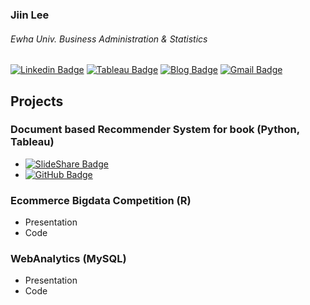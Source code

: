 <div>

### Jiin Lee
###### Ewha Univ. Business Administration & Statistics
[![Linkedin Badge](https://img.shields.io/badge/-LinkedIn-blue?style=flat-square&logo=Linkedin&logoColor=white&link=https://www.linkedin.com/in/jiinleee/)](https://www.linkedin.com/in/jiinleee/)  [![Tableau Badge](https://img.shields.io/badge/-Tableau-lightgrey?style=flat-square&logo=Tableau&logoColor=white&link=https://public.tableau.com/profile/jiin.lee#!/?newProfile=&activeTab=0/)](https://public.tableau.com/profile/jiin.lee#!/?newProfile=&activeTab=0/) [![Blog Badge](https://img.shields.io/badge/-Tistory-black?style=flat-square&logo=Tistory&logoColor=white&link=https://geniewishescometrue.tistory.com/)](https://geniewishescometrue.tistory.com/) [![Gmail Badge](https://img.shields.io/badge/Gmail-d14836?style=flat-square&logo=Gmail&logoColor=white&link=mailto:genieyi0308@gmail.com)](mailto:genieyi0308@gmail.com)		

## Projects
### Document based Recommender System for book (Python, Tableau)
* [![SlideShare Badge](https://img.shields.io/badge/-SlideShare-blue?style=flat-square&logo=SlideShare&logoColor=white&link=https://www.slideshare.net/BOAZbigdata/11-boaz-boaz/)](https://www.slideshare.net/BOAZbigdata/11-boaz-boaz/)
* [![GitHub Badge](https://img.shields.io/badge/-GitHub-black?style=flat-square&logo=GitHub&logoColor=white&link=https://github.com/ttobaegi/Projects/tree/main/BOAZ/Conference/)](https://github.com/ttobaegi/Projects/tree/main/BOAZ/Conference/)

### Ecommerce Bigdata Competition (R)
* Presentation
* Code

### WebAnalytics (MySQL)
* Presentation
* Code


</div>
